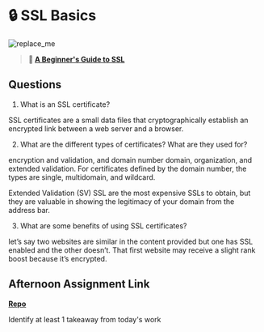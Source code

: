 # 🔒 SSL Basics

![replace_me](https://codeworks.blob.core.windows.net/public/assets/img/illustrations/placeholder.svg)

> **📖 [A Beginner's Guide to SSL](https://codeworksacademy.com/fs-student-guide/resources/wk8-9/07-SSL)**

## Questions

1. What is an SSL certificate?

SSL certificates are a small data files that cryptographically establish an encrypted link between a web server and a browser. 

2. What are the different types of certificates? What are they used for?

encryption and validation, and domain number
domain, organization, and extended validation. For certificates defined by the domain number, the types are single, multidomain, and wildcard.

Extended Validation (SV) SSL are the most expensive SSLs to obtain, but they are valuable in showing the legitimacy of your domain from the address bar. 

3. What are some benefits of using SSL certificates?

let’s say two websites are similar in the content provided but one has SSL enabled and the other doesn’t. That first website may receive a slight rank boost because it’s encrypted. 

## Afternoon Assignment Link

**[Repo](https://github.com/zachrasmussen/Quickflix)**

Identify at least 1 takeaway from today's work
